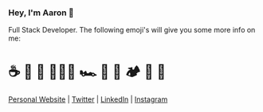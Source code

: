 ### Hey, I'm Aaron 👋

Full Stack Developer. The following emoji's will give you some more info on me:

# ☕️ 🐶 🏡 👨🏼‍💻 🏎 🍔 🍕 🏕 🌊 📸

[Personal Website](https://aarondunphy.com) | [Twitter](https://twitter.com/aarondunphy) | [LinkedIn](https://linkedin.com/in/aarondunphy) | [Instagram](https://instagram.com/aarondunphy)
